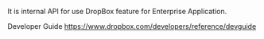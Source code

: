 It is internal API for use DropBox feature for Enterprise Application. 

Developer Guide
https://www.dropbox.com/developers/reference/devguide

